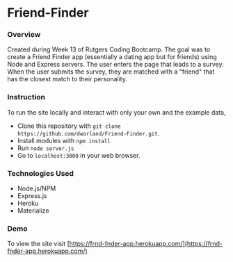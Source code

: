 # Friend-Finder

### **Overview** 

Created during Week 13 of Rutgers Coding Bootcamp. The goal was to create a Friend Finder app (essentially a dating app but for friends) using Node and Express servers. The user enters the page that leads to a survey. When the user submits the survey, they are matched with a "friend" that has the closest match to their personality.

### **Instruction** 
To run the site locally and interact with only your own and the example data,
 - Clone this repository with `git clone https://github.com/dworland/Friend-Finder.git`.
 - Install modules with `npm install`
 - Run `node server.js`
 - Go to `localhost:3000` in your web browser.

### **Technologies Used** 
- Node.js/NPM
- Express.js
- Heroku
- Materialize

### **Demo** 

To view the site visit [https://frnd-fnder-app.herokuapp.com/](https://frnd-fnder-app.herokuapp.com/)